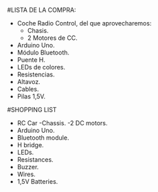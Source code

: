 #LISTA DE LA COMPRA:

- Coche Radio Control, del que aprovecharemos:
  - Chasis.
  - 2 Motores de CC.
- Arduino Uno.
- Módulo Bluetooth.
- Puente H.
- LEDs de colores.
- Resistencias.
- Altavoz.
- Cables.
- Pilas 1,5V.

#SHOPPING LIST

- RC Car
  -Chassis.
  -2 DC motors.
- Arduino Uno.
- Bluetooth module.
- H bridge.
- LEDs.
- Resistances.
- Buzzer.
- Wires.
- 1,5V Batteries.
